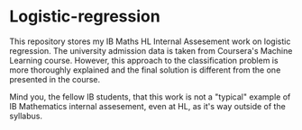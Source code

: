 # Logistic-regression

This repository stores my IB Maths HL Internal Assesement work on logistic regression. The university admission data is taken from Coursera's Machine Learning course. However, this approach to the classification problem is more thoroughly explained and the final solution is different from the one presented in the course. 

Mind you, the fellow IB students, that this work is not a "typical" example of IB Mathematics internal assesement, even at HL, as it's way outside of the syllabus.

